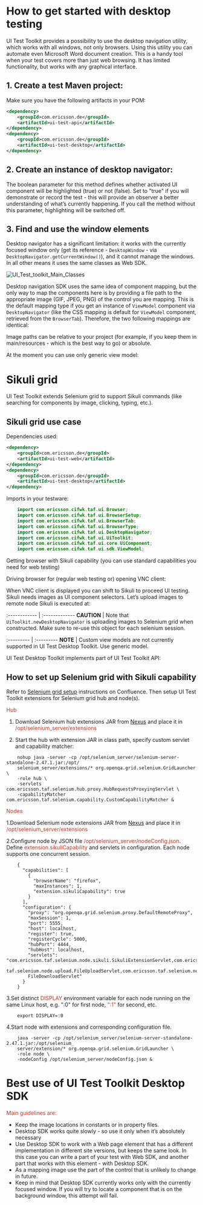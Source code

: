<head>
   <title>UI Test Toolkit - How to get started with desktop testing</title>
</head>

# How to get started with desktop testing

UI Test Toolkit provides a possibility to use the desktop navigation utility, which works with all windows, not only browsers. Using this utility
you can automate even Microsoft Word document creation. This is a handy tool when your test covers more than just web browsing. It has
limited functionality, but works with any graphical interface.

<!-- MACRO{toc} -->

## 1. Create a test Maven project:

Make sure you have the following artifacts in your POM:

```xml
<dependency>
    <groupId>com.ericsson.de</groupId>
    <artifactId>ui-test-api</artifactId>
</dependency>
<dependency>
    <groupId>com.ericsson.de</groupId>
    <artifactId>ui-test-desktop</artifactId>
</dependency>
```
## 2. Create an instance of desktop navigator:

<!-- MACRO{snippet|id=INIT_DESKTOP_NAVIGATOR|file=ui-test-modules/ui-test-desktop/src/test/java/com/ericsson/cifwk/taf/ui/examples/UiDesktopCodeExamples.java} -->

The boolean parameter for this method defines whether activated UI component will be highlighted (true) or not (false). Set to "true" if you
will demonstrate or record the test - this will provide an observer a better understanding of what’s currently happening. If you call the
method without this parameter, highlighting will be switched off.

## 3. Find and use the window elements

Desktop navigator has a significant limitation: it works with the currently focused window only (get its reference - `DesktopWindow` - via `DesktopNavigator.getCurrentWindow()`),
and it cannot manage the windows. In all other means it uses the same classes as Web SDK.

![UI_Test_toolkit_Main_Classes](images/ui_test_toolkit_main_classes.png)

Desktop navigation SDK uses the same idea of component mapping, but the only way to map the components here is by providing a file path to
the appropriate image (GIF, JPEG, PNG) of the control you are mapping. This is the default mapping type if you get an instance of `ViewModel` component via `DesktopNavigator`
(like the CSS mapping is default for `ViewModel` component, retrieved from the `BrowserTab`).
Therefore, the two following mappings are identical:

<!-- MACRO{snippet|id=DESKTOP_VM_MAPPING_FULL|file=ui-test-modules/ui-test-desktop/src/test/java/com/ericsson/cifwk/taf/ui/examples/UiDesktopCodeExamples.java} -->
<!-- MACRO{snippet|id=DESKTOP_VM_MAPPING_DEFAULT|file=ui-test-modules/ui-test-desktop/src/test/java/com/ericsson/cifwk/taf/ui/examples/UiDesktopCodeExamples.java} -->

Image paths can be relative to your project (for example, if you keep them in main/resources - which is the best way to go) or absolute.

At the moment you can use only generic view model:

<!-- MACRO{snippet|id=USE_GENERIC_VIEW|file=ui-test-modules/ui-test-desktop/src/test/java/com/ericsson/cifwk/taf/ui/examples/UiDesktopCodeExamples.java} -->

# Sikuli grid

UI Test Toolkit extends Selenium grid to support Sikuli commands (like searching for components by image, clicking, typing, etc.).

## Sikuli grid use case

Dependencies used:

```xml
<dependency>
    <groupId>com.ericsson.de</groupId>
    <artifactId>ui-test-web</artifactId>
</dependency>
<dependency>
    <groupId>com.ericsson.de</groupId>
    <artifactId>ui-test-desktop</artifactId>
</dependency>
```

Imports in your testware:

```java
    import com.ericsson.cifwk.taf.ui.Browser;
    import com.ericsson.cifwk.taf.ui.BrowserSetup;
    import com.ericsson.cifwk.taf.ui.BrowserTab;
    import com.ericsson.cifwk.taf.ui.BrowserType;
    import com.ericsson.cifwk.taf.ui.DesktopNavigator;
    import com.ericsson.cifwk.taf.ui.UiToolkit;
    import com.ericsson.cifwk.taf.ui.core.UiComponent;
    import com.ericsson.cifwk.taf.ui.sdk.ViewModel;
```

Getting browser with Sikuli capability (you can use standard capabilities you need for web testing)

<!-- MACRO{snippet|id=INIT_SIKULI_BROWSER|file=ui-test-modules/ui-test-desktop/src/test/java/com/ericsson/cifwk/taf/ui/examples/UiDesktopCodeExamples.java} -->

Driving browser for (regular web testing or) opening VNC client:

<!-- MACRO{snippet|id=OPEN_SIKULI_BROWSER_WINDOW|file=ui-test-modules/ui-test-desktop/src/test/java/com/ericsson/cifwk/taf/ui/examples/UiDesktopCodeExamples.java} -->

When VNC client is displayed you can shift to Sikuli to proceed UI testing. Sikuli needs images as UI component selectors. Let’s upload
images to remote node Sikuli is executed at:

<!-- MACRO{snippet|id=OPEN_SIKULI_BROWSER_DESKTOP_NAV|file=ui-test-modules/ui-test-desktop/src/test/java/com/ericsson/cifwk/taf/ui/examples/UiDesktopCodeExamples.java} -->

:------------ | :-------------
**CAUTION**   | Note that `UiToolkit.newDesktopNavigator` is uploading images to Selenium grid when constructed. Make sure to re-use this object for each selenium session.

:--------- | :---------
**NOTE**   | Custom view models are not currently supported in UI Test Desktop Toolkit. Use generic model.

UI Test Desktop Toolkit implements part of UI Test Toolkit API:

<!-- MACRO{snippet|id=DESKTOP_NAV_COMMON_API|file=ui-test-modules/ui-test-desktop/src/test/java/com/ericsson/cifwk/taf/ui/examples/UiDesktopCodeExamples.java} -->

## How to set up Selenium grid with Sikuli capability

Refer to [Selenium grid setup](http://confluence-nam.lmera.ericsson.se/display/TAF/Selenium+Grid+setup) instructions on Confluence. 
Then setup UI Test Toolkit extensions for Selenium grid hub and node(s).

<span style="color:#ba3925;">Hub</span>

1. Download Selenium hub extensions JAR from [Nexus](https://arm1s11-eiffel004.eiffel.gic.ericsson.se:8443/nexus/content/repositories/releases/com/ericsson/cifwk/all-hub-extensions/) and place it in <span style="color:#ba3925;">/opt/selenium_server/extensions</span>

2. Start the hub with extension JAR in class path, specify custom servlet and capability matcher:

```
    nohup java -server -cp /opt/selenium_server/selenium-server-standalone-2.47.1.jar:/opt/
    selenium_server/extensions/* org.openqa.grid.selenium.GridLauncher \
    -role hub \
    -servlets com.ericsson.taf.selenium.hub.proxy.HubRequestsProxyingServlet \
    -capabilityMatcher com.ericsson.taf.selenium.capability.CustomCapabilityMatcher &
```

<span style="color:#ba3925;">Nodes</span>

1.Download Selenium node extensions JAR from [Nexus](https://arm1s11-eiffel004.eiffel.gic.ericsson.se:8443/nexus/content/repositories/releases/com/ericsson/cifwk/all-node-extensions/) and place it in <span style="color:#ba3925;">/opt/selenium_server/extensions</span>

2.Configure node by JSON file <span style="color:#ba3925;">/opt/selenium_server/nodeConfig.json</span>. Define <span style="color:#ba3925;">extension.sikuliCapability</span> and servlets in configuration. Each node supports one concurrent session.

```
    {
      "capabilities": [
        {
          "browserName": "firefox",
          "maxInstances": 1,
          "extension.sikuliCapability": true
        }
      ],
      "configuration": {
        "proxy": "org.openqa.grid.selenium.proxy.DefaultRemoteProxy",
        "maxSession": 1,
        "port": 5555,
        "host": localhost,
        "register": true,
        "registerCycle": 5000,
        "hubPort": 4444,
        "hubHost": localhost,
        "servlets": "com.ericsson.taf.selenium.node.sikuli.SikuliExtensionServlet,com.ericsson.
        taf.selenium.node.upload.FileUploadServlet,com.ericsson.taf.selenium.node.download.
        FileDownloadServlet"
      }
    }
```

3.Set distinct <span style="color:#ba3925;">DISPLAY</span> environment variable for each node running on the same Linux host, e.g. ":0" for first node, <span style="color:#ba3925;">":1"</span> for second, etc.

```
    export DISPLAY=:0
```

4.Start node with extensions and corresponding configuration file.

```
    java -server -cp /opt/selenium_server/selenium-server-standalone-2.47.1.jar:/opt/selenium_
    server/extension/* org.openqa.grid.selenium.GridLauncher \
    -role node \
    -nodeConfig /opt/selenium_server/nodeConfig.json &
```

# Best use of UI Test Toolkit Desktop SDK

<span style="color:#ba3925;">Main guidelines are:</span>

* Keep the image locations in constants or in property files.
* Desktop SDK works quite slowly - so use it only when it’s absolutely necessary
* Use Desktop SDK to work with a Web page element that has a different implementation in different site versions, but keeps the same look. In this case you can write a part of your test with Web SDK, and another part that works with this element - with Desktop SDK.
* As a mapping image use the part of the control that is unlikely to change in future.
* Keep in mind that Desktop SDK currently works only with the currently focused window. If you will try to locate a component that is on the background window, this attempt will fail.
